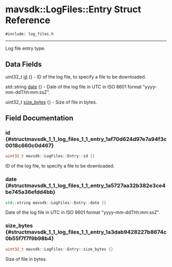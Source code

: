 # mavsdk::LogFiles::Entry Struct Reference
`#include: log_files.h`

----


Log file entry type. 


## Data Fields


uint32_t [id](#structmavsdk_1_1_log_files_1_1_entry_1af70d624d97e7a94f3c0018c660c0d467) {} - ID of the log file, to specify a file to be downloaded.

std::string [date](#structmavsdk_1_1_log_files_1_1_entry_1a5727aa32b382e3ce4be745a36efdd4bb) {} - Date of the log file in UTC in ISO 8601 format "yyyy-mm-ddThh:mm:ssZ".

uint32_t [size_bytes](#structmavsdk_1_1_log_files_1_1_entry_1a3dab9428227b8674c0b55f7f7f9b98b4) {} - Size of file in bytes.


## Field Documentation


### id {#structmavsdk_1_1_log_files_1_1_entry_1af70d624d97e7a94f3c0018c660c0d467}

```cpp
uint32_t mavsdk::LogFiles::Entry::id {}
```


ID of the log file, to specify a file to be downloaded.


### date {#structmavsdk_1_1_log_files_1_1_entry_1a5727aa32b382e3ce4be745a36efdd4bb}

```cpp
std::string mavsdk::LogFiles::Entry::date {}
```


Date of the log file in UTC in ISO 8601 format "yyyy-mm-ddThh:mm:ssZ".


### size_bytes {#structmavsdk_1_1_log_files_1_1_entry_1a3dab9428227b8674c0b55f7f7f9b98b4}

```cpp
uint32_t mavsdk::LogFiles::Entry::size_bytes {}
```


Size of file in bytes.

